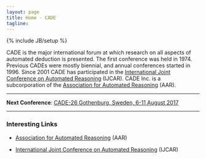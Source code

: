 ```yaml
---
layout: page
title: Home - CADE
tagline: 
---
```

{% include JB/setup %}

CADE is the major international forum at which research on all aspects of automated deduction is presented. The first conference was held in 1974. Previous CADEs were mostly biennial, and annual conferences started in 1996. Since 2001 CADE has participated in the <a href="http://www.ijcar.org" target="_top">International Joint Conference on Automated Reasoning</a> (IJCAR). CADE Inc. is a subcorporation of the <a href="http://www.aarinc.org" target="_top">Association for Automated Reasoning</a> (AAR).

-----

<div class="alert alert-info" role="alert">
	<strong>Next Conference</strong>: 
	<a href="http://cade-26.info" target="_top">CADE-26 Gothenburg, Sweden, 6-11 August 2017</a>
</div>

-----

### Interesting Links


 - <a href="http://www.aarinc.org" target="_top">Association for Automated Reasoning</a> (AAR)

 - <a href="http://www.ijcar.org" target="_top">International Joint Conference on Automated Reasoning</a> (IJCAR)
